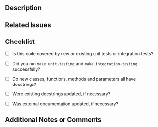 <!--
Thanks for contributing a pull request!

If this is your first time, please have a look at the contribution guidelines here:

https://github.com/pinnacledb/pinnacledb/blob/main/CONTRIBUTING.md
-->


## Description

<!-- A brief description of the changes in this pull request -->


## Related Issues

<!-- Link to any related github issues here.

Examples:
   Update serialization (fix #1234)
   Move data to location (see #3456)

You might want to read
https://github.com/blog/1506-closing-issues-via-pull-requests
-->


## Checklist

- [ ] Is this code covered by new or existing unit tests or integration tests?
- [ ] Did you run `make unit-testing` and `make integration-testing` successfully?
- [ ] Do new classes, functions, methods and parameters all have docstrings?
- [ ] Were existing docstrings updated, if necessary?
- [ ] Was external documentation updated, if necessary?


## Additional Notes or Comments
